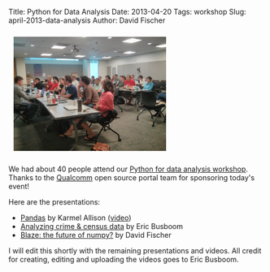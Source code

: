 Title: Python for Data Analysis
Date: 2013-04-20
Tags: workshop
Slug: april-2013-data-analysis
Author: David Fischer

<a href="./static/images/2013-04-20_data-analysis.jpg">
  <img src="./static/images/2013-04-20_data-analysis.jpg" style="width: 300px; margin: 10px;" class="img-polaroid pull-right" alt="Python for Data Analysis" />
</a>

We had about 40 people attend our
[Python for data analysis workshop](http://www.meetup.com/pythonsd/events/94234812/).
Thanks to the
[Qualcomm](http://qualcomm.com) open source portal team for sponsoring
today's event!


Here are the presentations:

* [Pandas](http://nbviewer.ipython.org/5406317) by Karmel Allison
 ([video](http://www.youtube.com/watch?v=riJjfiH7Neg))
* [Analyzing crime & census data](https://clarinova.box.com/shared/static/lug0dq4wzht39fwkgge9.pdf) by Eric Busboom
* [Blaze: the future of numpy?](http://www.slideshare.net/pythonsd/blaze-theevolutionofnumpy) by David Fischer

I will edit this shortly with the remaining presentations and videos.
All credit for creating, editing and uploading the videos goes to Eric
Busboom.
